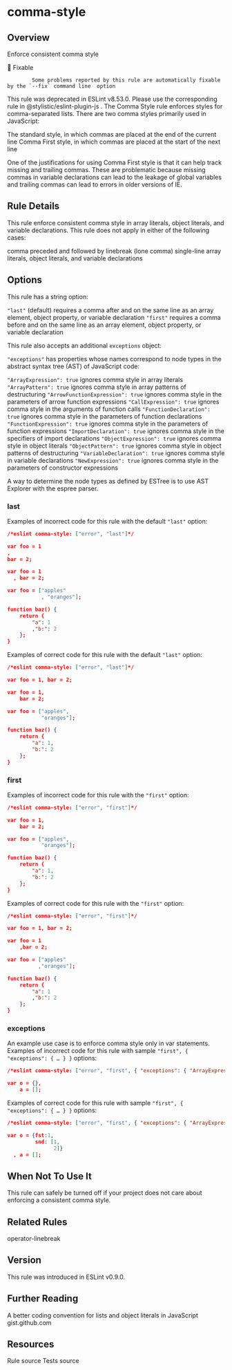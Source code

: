 
# comma-style
## Overview
Enforce consistent comma style


🔧 Fixable

            Some problems reported by this rule are automatically fixable by the `--fix` command line  option
        


This rule was deprecated in ESLint v8.53.0. Please use the corresponding rule  in @stylistic/eslint-plugin-js .
The Comma Style rule enforces styles for comma-separated lists. There are two comma styles primarily used in JavaScript:

The standard style, in which commas are placed at the end of the current line
Comma First style, in which commas are placed at the start of the next line

One of the justifications for using Comma First style is that it can help track missing and trailing commas. These are problematic because missing commas in variable declarations can lead to the leakage of global variables and trailing commas can lead to errors in older versions of IE.
## Rule Details
This rule enforce consistent comma style in array literals, object literals, and variable declarations.
This rule does not apply in either of the following cases:

comma preceded and followed by linebreak (lone comma)
single-line array literals, object literals, and variable declarations

## Options
This rule has a string option:

`"last"` (default) requires a comma after and on the same line as an array element, object property, or variable declaration
`"first"` requires a comma before and on the same line as an array element, object property, or variable declaration

This rule also accepts an additional `exceptions` object:


`"exceptions"` has properties whose names correspond to node types in the abstract syntax tree (AST) of JavaScript code:

`"ArrayExpression": true` ignores comma style in array literals
`"ArrayPattern": true` ignores comma style in array patterns of destructuring
`"ArrowFunctionExpression": true` ignores comma style in the parameters of arrow function expressions
`"CallExpression": true` ignores comma style in the arguments of function calls
`"FunctionDeclaration": true` ignores comma style in the parameters of function declarations
`"FunctionExpression": true` ignores comma style in the parameters of function expressions
`"ImportDeclaration": true` ignores comma style in the specifiers of import declarations
`"ObjectExpression": true` ignores comma style in object literals
`"ObjectPattern": true` ignores comma style in object patterns of destructuring
`"VariableDeclaration": true` ignores comma style in variable declarations
`"NewExpression": true` ignores comma style in the parameters of constructor expressions



A way to determine the node types as defined by ESTree  is to use AST Explorer  with the espree parser.
### last
Examples of incorrect code for this rule with the default `"last"` option:


```json
/*eslint comma-style: ["error", "last"]*/

var foo = 1
,
bar = 2;

var foo = 1
  , bar = 2;

var foo = ["apples"
           , "oranges"];

function baz() {
    return {
        "a": 1
        ,"b:": 2
    };
}
```
Examples of correct code for this rule with the default `"last"` option:


```json
/*eslint comma-style: ["error", "last"]*/

var foo = 1, bar = 2;

var foo = 1,
    bar = 2;

var foo = ["apples",
           "oranges"];

function baz() {
    return {
        "a": 1,
        "b:": 2
    };
}
```
### first
Examples of incorrect code for this rule with the `"first"` option:


```json
/*eslint comma-style: ["error", "first"]*/

var foo = 1,
    bar = 2;

var foo = ["apples",
           "oranges"];

function baz() {
    return {
        "a": 1,
        "b:": 2
    };
}
```
Examples of correct code for this rule with the `"first"` option:


```json
/*eslint comma-style: ["error", "first"]*/

var foo = 1, bar = 2;

var foo = 1
    ,bar = 2;

var foo = ["apples"
          ,"oranges"];

function baz() {
    return {
        "a": 1
        ,"b:": 2
    };
}
```
### exceptions
An example use case is to enforce comma style only in var statements.
Examples of incorrect code for this rule with sample `"first", { "exceptions": { … } }` options:


```json
/*eslint comma-style: ["error", "first", { "exceptions": { "ArrayExpression": true, "ObjectExpression": true } }]*/

var o = {},
    a = [];
```
Examples of correct code for this rule with sample `"first", { "exceptions": { … } }` options:


```json
/*eslint comma-style: ["error", "first", { "exceptions": { "ArrayExpression": true, "ObjectExpression": true } }]*/

var o = {fst:1,
         snd: [1,
               2]}
  , a = [];
```
## When Not To Use It
This rule can safely be turned off if your project does not care about enforcing a consistent comma style.
## Related Rules


operator-linebreak 


## Version
This rule was introduced in ESLint v0.9.0.
## Further Reading





A better coding convention for lists and object literals in JavaScript 
 gist.github.com





## Resources

Rule source 
Tests source 

